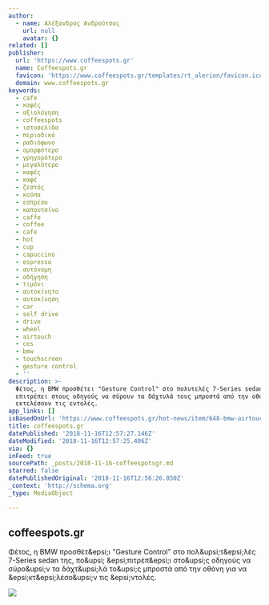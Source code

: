 ```yaml
---
author:
  - name: Αλέξανδρος Ανδρούτσος
    url: null
    avatar: {}
related: []
publisher:
  url: 'https://www.coffeespots.gr'
  name: Coffeespots.gr
  favicon: 'https://www.coffeespots.gr/templates/rt_alerion/favicon.ico'
  domain: www.coffeespots.gr
keywords:
  - cafe
  - καφές
  - αξιολόγηση
  - coffeespots
  - ιστοσελίδα
  - περιοδικό
  - ραδιόφωνο
  - ομορφότερο
  - γρηγορότερο
  - μεγαλύτερο
  - καφές
  - καφέ
  - ζεστός
  - κούπα
  - εσπρέσο
  - καπουτσίνο
  - caffe
  - coffee
  - cafe
  - hot
  - cup
  - capuccino
  - espresso
  - αυτόνομη
  - οδήγηση
  - τιμόνι
  - αυτοκίνητο
  - αυτοκίνηση
  - car
  - self drive
  - drive
  - wheel
  - airtouch
  - ces
  - bmw
  - touchscreen
  - gesture control
  - ''
description: >-
  Φέτος, η BMW προσθέτει "Gesture Control" στο πολυτελές 7-Series sedan της, που
  επιτρέπει στους οδηγούς να σύρουν τα δάχτυλά τους μπροστά από την οθόνη για να
  εκτελέσουν τις εντολές.
app_links: []
isBasedOnUrl: 'https://www.coffeespots.gr/hot-news/item/648-bmw-airtouch'
title: coffeespots.gr
datePublished: '2018-11-16T12:57:27.146Z'
dateModified: '2018-11-16T12:57:25.406Z'
via: {}
inFeed: true
sourcePath: _posts/2018-11-16-coffeespotsgr.md
starred: false
datePublishedOriginal: '2018-11-16T12:56:26.050Z'
_context: 'http://schema.org'
_type: MediaObject

---
```

<article style=""><h1>coffeespots.gr</h1><p>Φέτος, η BMW προσθέτ&amp;epsi;ι "Gesture Control" στο πολ&amp;upsi;τ&amp;epsi;λές 7-Series sedan της, πο&amp;upsi; &amp;epsi;πιτρέπ&amp;epsi;ι στο&amp;upsi;ς οδηγούς να σύρο&amp;upsi;ν τα δάχτ&amp;upsi;λά το&amp;upsi;ς μπροστά από την οθόνη για να &amp;epsi;κτ&amp;epsi;λέσο&amp;upsi;ν τις &amp;epsi;ντολές.</p><img src="https://www.coffeespots.gr/media/k2/items/cache/21615ff211c60b43d866a2b2bca320da_XL.jpg" /></article>